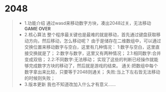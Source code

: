 # 2048

> * 1.功能介绍
通过wasd来移动数字方块，凑出2048过关，无法移动**GAME OVER**
> * 2.核心算法
整个程序最关键也是最难的就是移动，首先通过键盘获取移动方向，然后移动，怎么移动呢？
由于是储存在二维数组中，可以通过交换位置来移动数字与空白，这里有几种情况：
1:数字与空白，这里直接交换就是了；
2:数字与数字，这里又有两种情况；
    2.1:相同数字:合并变成双倍；
    2.2:不同数字:无法移动；
实现了这些的判断已经操作就能够完成数字方块的移动了，然后就是游戏的结束。
通关:把数组中每个数字拿出来比较，只要等于2048则通关；
失败:当上下左右皆无法移动的时候则失败；
> * 3.版本更新
我也不知道改加入什么才有意义……